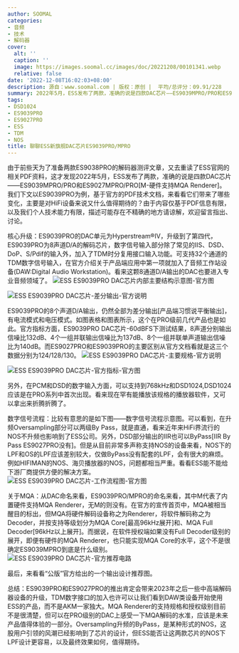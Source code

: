 ```yaml
---
author: SOOMAL
categories:
- 音频
- 技术
- 解码器
cover:
  alt: ''
  caption: ''
  image: https://images.soomal.cc/images/doc/20221208/00101341.webp
  relative: false
date: '2022-12-08T16:02:03+08:00'
description: 源自：www.soomal.com | 版权：原创 |  平均/总评分：09.91/228
summary: 2022年5月，ESS发布了两款，准确的说是四款DAC芯片――ES9039MPRO/PRO和ES9027MPRO/PRO[M-硬件支持MQA Renderer]。它们均为8通道D/A的PRO级DAC芯片，两个型号输出指标略有高低之分。ES9039PRO最高支持DSD1024，并支持不升频的设置……
tags:
- DSD1024
- ES9039PRO
- ES9027PRO
- ESS
- TDM
- NOS
title: 聊聊ESS新旗舰DAC芯片ES9039PRO/MPRO
---
```


由于前些天为了准备两款ES9038PRO的解码器测评文章，又去重读了ESS官网的相关PDF资料，这才发现2022年5月，ESS发布了两款，准确的说是四款DAC芯片――ES9039MPRO/PRO和ES9027MPRO/PRO[M-硬件支持MQA Renderer]。我们下文以ES9039PRO为例，基于官方的PDF技术文档，来看看它们带来了哪些变化，主要是对HiFi设备来说又什么值得期待的？由于内容仅基于PDF信息有限，以及我们个人技术能力有限，描述可能存在不精确的地方请谅解，欢迎留言指出、讨论。

核心升级：ES9039PRO的DAC单元为Hyperstream®IV，升级到了第四代，ES9039PRO为8声道D/A的解码芯片，数字信号输入部分除了常见的IIS、DSD、DoP、S/Pdif的输入外，加入了TDM时分复用接口输入功能。可支持32个通道的TDM数字信号输入，在官方介绍关于产品端应用中第一项就加入了音频工作站设备(DAW:Digital Audio Workstation)。看来这颗8通道D/A输出的DAC也要进入专业音频领域了。
![ESS ES9039PRO DAC芯片内部主要结构示意图-官方图](https://images.soomal.cc/images/doc/20221208/00101332.webp)




![ESS ES9039PRO DAC芯片-差分输出-官方说明](https://images.soomal.cc/images/doc/20221208/00101335.webp)




ES9039PRO的8个声道D/A输出，仍然全部为差分输出[产品端习惯说平衡输出]，有电流模式和电压模式。如图表格和图表所示，这个在PRO级前几代产品也是如此。官方指标方面，ES9039PRO DAC芯片-60dBFS下测试结果，8声道分别输出信噪比132dB、4个一组并联输出信噪比为137dB、8个一组并联单声道输出信噪比为140dB。而ES9027PRO和ES9039PRO的主要区别从官方文档看就是这三个数据分别为124/128/130。
![ESS ES9039PRO DAC芯片-主要规格-官方说明](https://images.soomal.cc/images/doc/20221208/00101342.webp)




![ESS ES9039PRO DAC芯片-官方指标-官方图](https://images.soomal.cc/images/doc/20221208/00101334.webp)




另外，在PCM和DSD的数字输入方面，可以支持到768kHz和DSD1024,DSD1024应该是在PRO系列中首次出现。看来现在罕有能播放该规格的播放器软件，又可以拿出来折腾折腾了。

数字信号流程：比较有意思的是如下图――数字信号流程示意图。可以看到，在升频Oversampling部分可以两级By Pass，就是直通，看来近年来HiFi界流行的NOS不升频也影响到了ESS公司。另外，DSD部分输出的IIR也可以ByPass[IIR By Pass ES9027PRO没有]。但是从目前非常多声称支持NOS的设备来看，NOS下的LPF和OS的LPF应该差别较大，仅做ByPass没有配套的LPF，会有很大的麻烦。例如HIFIMAN的NOS、海贝播放器的NOS，问题都相当严重。看看ESS能不能给下游厂商提供方便的解决方案。
![ESS ES9039PRO DAC芯片-工作流程图-官方图](https://images.soomal.cc/images/doc/20221208/00101333.webp)




关于MQA：从DAC命名来看，ES9039PRO/MPRO的命名来看，其中M代表了内置硬件支持MQA Renderer，无M的则没有。在官方的宣传首页中，MQA被相当醒目的标出，但MQA将硬件解码设备称之为Renderer，将软件解码称之为Decoder，并按支持等级划分为MQA Core[最高96kHz展开]和、MQA Full Decoder[96kHz以上展开]。而据说，在软件授权端如果没有Full Decoder级别的展开，即便有硬件的MQA Renderer，也只能实现MQA Core的水平，这个不是很确定ES9039MPRO到底是什么级别。
![ESS ES9039PRO DAC芯片-官方推荐电路](https://images.soomal.cc/images/doc/20221208/00101337.webp)




最后，来看看“公版”官方给出的一个输出设计推荐图。

总结：ES9039PRO和ES9027PRO的推出肯定会带来2023年之后一些中高端解码器设备的升级，TDM数字接口的加入也许可以让我们看到DAW类设备开始使用ESS的产品，而不是AKM一家独大。MQA Renderer的支持规格和授权级别目前不是很清楚，但可以在PRO级别的DAC上感受一下MQA解码的水准，应该是未来产品值得体验的一部分。Oversampling升频的ByPass，是某种形式的NOS，这股用户引领的风潮已经影响到了芯片的设计，但ESS能否让这两款芯片的NOS下LPF设计更容易，以及最终效果如何，值得期待。